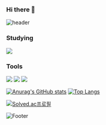 ### Hi there 👋

<!--
**yushinnam/yushinnam** is a ✨ _special_ ✨ repository because its `README.md` (this file) appears on your GitHub profile.

Here are some ideas to get you started:

- 🔭 I’m currently working on ...
- 🌱 I’m currently learning ...
- 👯 I’m looking to collaborate on ...
- 🤔 I’m looking for help with ...
- 💬 Ask me about ...
- 📫 How to reach me: ...
- 😄 Pronouns: ...
- ⚡ Fun fact: ...
-->
![header](https://capsule-render.vercel.app/api?type=wave&color=auto&height=300&section=header&text=Yushin%20Nam&fontSize=90) 

### Studying

<img src="https://img.shields.io/badge/Python-3766AB?style=flat-square&logo=Python&logoColor=white"/></a>

### Tools

<img src="https://img.shields.io/badge/VisualStudio-5C2D91?style=flat-square&logo=VisualStudio&logoColor=white"/></a>
<img src="https://img.shields.io/badge/VisualStudioCode-007ACC?style=flat-square&logo=VisualStudioCode&logoColor=white"/></a>
<img src="https://img.shields.io/badge/Unity-FFFFFF?style=flat-square&logo=Unity&logoColor=black"/>

[![Anurag's GitHub stats](https://github-readme-stats.vercel.app/api?username=yushinnam)](https://github.com/yushinnam/github-readme-stats)
[![Top Langs](https://github-readme-stats.vercel.app/api/top-langs/?username=yushinnam)](https://github.com/yushinnam/github-readme-stats)

[![Solved.ac프로필](http://mazassumnida.wtf/api/v2/generate_badge?boj=jhl214095)](https://solved.ac/jhl2140)


![Footer](https://capsule-render.vercel.app/api?type=waving&color=auto&height=200&section=footer)
